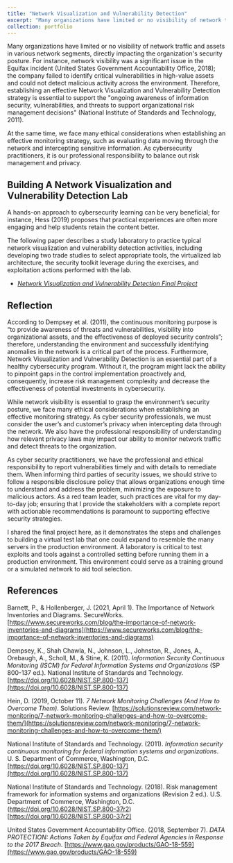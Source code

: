```yaml
---
title: "Network Visualization and Vulnerability Detection"
excerpt: "Many organizations have limited or no visibility of network traffic and assets in various network segments, directly impacting the organization’s security posture. This section covers to gain a better understand of Network Visualization and Vulnerability Detection aligned to risk management decisions."
collection: portfolio
---
```


Many organizations have limited or no visibility of network traffic and assets in various network segments, directly impacting the organization's security posture. For instance, network visibility was a significant issue in the Equifax incident (United States Government Accountability Office, 2018); the company failed to identify critical vulnerabilities in high-value assets and could not detect malicious activity across the environment. Therefore, establishing an effective Network Visualization and Vulnerability Detection strategy is essential to support the "ongoing awareness of information security, vulnerabilities, and threats to support organizational risk management decisions" (National Institute of Standards and Technology, 2011).

At the same time, we face many ethical considerations when establishing an effective monitoring strategy, such as evaluating data moving through the network and intercepting sensitive information. As cybersecurity practitioners, it is our professional responsibility to balance out risk management and privacy.

## Building A Network Visualization and Vulnerability Detection Lab
A hands-on approach to cybersecurity learning can be very beneficial; for instance, Hess (2019) proposes that practical experiences are often more engaging and help students retain the content better.

The following paper describes a study laboratory to practice typical network visualization and vulnerability detection activities, including developing two trade studies to select appropriate tools, the virtualized lab architecture, the security toolkit leverage during the exercises, and exploitation actions performed with the lab.

* _[Network Visualization and Vulnerability Detection Final Project](http://danielcmarques.github.io/files/coursework/csol570/Assignment.CSOL570.Final_Project.Daniel_Cordeiro_Marques.pdf)_


## Reflection
According to Dempsey et al. (2011), the continuous monitoring purpose is “to provide awareness of threats and vulnerabilities, visibility into organizational assets, and the effectiveness of deployed security controls”; therefore, understanding the environment and successfully identifying anomalies in the network is a critical part of the process. Furthermore, Network Visualization and Vulnerability Detection is an essential part of a healthy cybersecurity program. Without it, the program might lack the ability to pinpoint gaps in the control implementation proactively and, consequently, increase risk management complexity and decrease the effectiveness of potential investments in cybersecurity.

While network visibility is essential to grasp the environment’s security posture, we face many ethical considerations when establishing an effective monitoring strategy. As cyber security professionals, we must consider the user’s and customer’s privacy when intercepting data through the network. We also have the professional responsibility of understanding how relevant privacy laws may impact our ability to monitor network traffic and detect threats to the organization.

As cyber security practitioners, we have the professional and ethical responsibility to report vulnerabilities timely and with details to remediate them. When informing third parties of security issues, we should strive to follow a responsible disclosure policy that allows organizations enough time to understand and address the problem, minimizing the exposure to malicious actors. As a red team leader, such practices are vital for my day-to-day job; ensuring that I provide the stakeholders with a complete report with actionable recommendations is paramount to supporting effective security strategies.

I shared the final project here, as it demonstrates the steps and challenges to building a virtual test lab that one could expand to resemble the many servers in the production environment. A laboratory is critical to test exploits and tools against a controlled setting before running them in a production environment. This environment could serve as a training ground or a simulated network to aid tool selection.

## References
Barnett, P., & Hollenberger, J. (2021, April 1). The Importance of Network Inventories and Diagrams. SecureWorks. [https://www.secureworks.com/blog/the-importance-of-network-inventories-and-diagrams](https://www.secureworks.com/blog/the-importance-of-network-inventories-and-diagrams)

Dempsey, K., Shah Chawla, N., Johnson, L., Johnston, R., Jones, A., Orebaugh, A., Scholl, M., & Stine, K. (2011). _Information Security Continuous Monitoring (ISCM) for Federal Information Systems and Organizations_ (SP 800-137 ed.). National Institute of Standards and Technology. [https://doi.org/10.6028/NIST.SP.800-137](https://doi.org/10.6028/NIST.SP.800-137)

Hein, D. (2019, October 11). _7 Network Monitoring Challenges (And How to Overcome Them)_. Solutions Review. [https://solutionsreview.com/network-monitoring/7-network-monitoring-challenges-and-how-to-overcome-them/](https://solutionsreview.com/network-monitoring/7-network-monitoring-challenges-and-how-to-overcome-them/)

National Institute of Standards and Technology. (2011). _Information security continuous monitoring for federal information systems and organizations_. U. S. Department of Commerce, Washington, D.C. [https://doi.org/10.6028/NIST.SP.800-137](https://doi.org/10.6028/NIST.SP.800-137)

National Institute of Standards and Technology. (2018). Risk management framework for information systems and organizations (Revision 2 ed.). U.S. Department of Commerce, Washington, D.C. (https://doi.org/10.6028/NIST.SP.800-37r2)[https://doi.org/10.6028/NIST.SP.800-37r2]

United States Government Accountability Office. (2018, September 7). _DATA PROTECTION: Actions Taken by Equifax and Federal Agencies in Response to the 2017 Breach_. [https://www.gao.gov/products/GAO-18-559](https://www.gao.gov/products/GAO-18-559)
